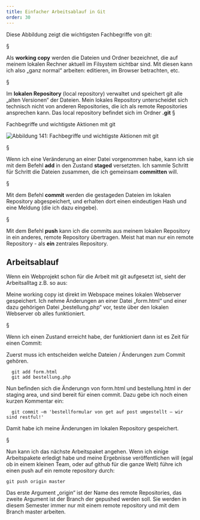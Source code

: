 ```yaml
---
title: Einfacher Arbeitsablauf in Git
order: 30
---
```


Diese Abbildung zeigt die wichtigsten Fachbegriffe von git:

§

Als **working copy** werden die Dateien und Ordner bezeichnet, die auf meinem lokalen Rechner aktuell im Filsystem sichtbar sind. Mit diesen kann ich also „ganz normal“ arbeiten: editieren, im Browser betrachten, etc.

§

Im **lokalen Repository** (local repository) verwaltet und speichert git alle „alten Versionen“ der Dateien. Mein lokales Repository unterscheidet sich technisch nicht von anderen Repositories, die ich als remote Repositories ansprechen kann.
Das local repository befindet sich im Ordner **.git**
§

Fachbegriffe und wichtigste Aktionen mit git

![Abbildung 141: Fachbegriffe und wichtigste Aktionen mit git](/images/image356.png)

§

Wenn ich eine Veränderung an einer Datei vorgenommen habe, kann ich sie
mit dem Befehl **add** in den Zustand **staged** versetzten. Ich sammle Schritt
für Schritt die Dateien zusammen, die ich gemeinsam **committen** will.

§

Mit dem Befehl **commit** werden die gestageden Dateien im lokalen Repository
abgespeichert, und erhalten dort einen eindeutigen Hash und eine Meldung (die
ich dazu eingebe).

§

Mit dem Befehl **push** kann ich die commits aus meinem lokalen Repository
in ein anderes, remote Repository übertragen. Meist hat man nur ein remote
Repository - als **ein** zentrales Repository.


## Arbeitsablauf

Wenn ein Webprojekt schon für die Arbeit mit git aufgesetzt ist, sieht der Arbeitsalltag z.B. so aus:

Meine working copy ist direkt im Webspace meines lokalen Webserver gespeichert. Ich nehme Änderungen an einer Datei „form.html“ und einer dazu gehörigen Datei „bestellung.php“ vor, teste über den lokalen Webserver ob alles funktioniert.

§

Wenn ich einen Zustand erreicht habe, der funktioniert dann ist es Zeit für einen Commit:

Zuerst muss ich entscheiden welche Dateien / Änderungen zum Commit gehören.

      git add form.html
      git add bestellung.php

Nun befinden sich die Änderungn von form.html und bestellung.html in der staging area, und sind bereit für einen commit. Dazu gebe ich noch einen kurzen Kommentar ein:

      git commit –m 'bestellformular von get auf post umgestellt – wir sind restful!'

Damit habe ich meine Änderungen im lokalen Repository gespeichert.

§

Nun kann ich das nächste Arbeitspaket angehen. Wenn ich einige Arbeitspakete erledigt habe und meine Ergebnisse veröffentlichen will (egal ob in einem kleinen Team, oder auf github für die ganze Welt) führe ich einen push auf ein remote repository durch:

    git push origin master

Das erste Argument „origin“ ist der Name des remote Repositories, das zweite Argument ist der Branch der gepushed werden soll. Sie werden in diesem Semester immer nur mit einem remote repository und mit dem Branch master arbeiten.
